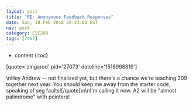 ```yaml
---
layout: post
title: "RE: Anonymous Feedback Responses"
date: Sun, 18 Feb 2018 20:23:02 EST
nav: post
category: CSC209
tags: [7467]
---
```


* content
{:toc}

[quote='zingarod' pid='27073' dateline='1518998819']
<!-- more -->
<p>\nHey Andrew -- not finalized yet, but there's a chance we're teaching 209 together next year. You should keep me away from the starter code, speaking of seg faults![/quote]\n\nI'm calling it now. A2 will be "almost palindrome" with pointers!</p>
